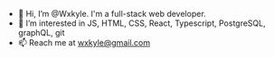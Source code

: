 - 👋 Hi, I’m @Wxkyle. I'm a full-stack web developer.
- 👀 I’m interested in JS, HTML, CSS, React, Typescript, PostgreSQL, graphQL, git
- 📫 Reach me at wxkyle@gmail.com
